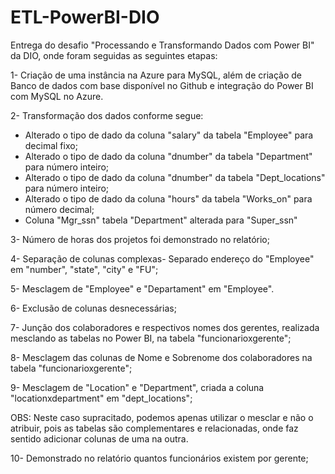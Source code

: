# ETL-PowerBI-DIO

Entrega do desafio "Processando e Transformando Dados com Power BI" da DIO, onde foram seguidas as seguintes etapas:

1- Criação de uma instância na Azure para MySQL, além de criação de Banco de dados com base disponível no Github e integração do Power BI com MySQL no Azure.

2- Transformação dos dados conforme segue:

- Alterado o tipo de dado da coluna "salary" da tabela "Employee" para decimal fixo;
- Alterado o tipo de dado da coluna "dnumber" da tabela "Department" para número inteiro;
- Alterado o tipo de dado da coluna "dnumber" da tabela "Dept_locations" para número inteiro;
- Alterado o tipo de dado da coluna "hours" da tabela "Works_on" para número decimal;
- Coluna "Mgr_ssn" tabela "Department" alterada para "Super_ssn" 

3- Número de horas dos projetos foi demonstrado no relatório;

4- Separação de colunas complexas- Separado endereço do "Employee" em "number", "state", "city" e "FU";

5- Mesclagem de "Employee" e "Departament" em "Employee".

6- Exclusão de colunas desnecessárias;

7- Junção dos colaboradores e respectivos nomes dos gerentes, realizada mesclando as tabelas no Power BI, na tabela "funcionarioxgerente";

8- Mesclagem das colunas de Nome e Sobrenome dos colaboradores na tabela "funcionarioxgerente";

9- Mesclagem de "Location" e "Department", criada a coluna "locationxdepartment" em "dept_locations"; 

OBS: Neste caso supracitado, podemos apenas utilizar o mesclar e não o atribuir, pois as tabelas são complementares e relacionadas, onde faz sentido adicionar colunas de uma na outra. 

10- Demonstrado no relatório quantos funcionários existem por gerente; 


